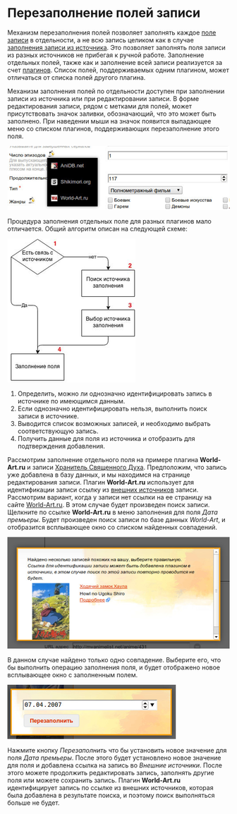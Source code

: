 # Перезаполнение полей записи

Механизм перезаполнения полей позволяет заполнять каждое [поле записи](/ru/user/item/fields.md) в отдельности, а не
всю запись целиком как в случае [заполнения записи из источника](/ru/user/item/add/fill.md). Это позволяет заполнять
поля записи из разных источников не прибегая к ручной работе. Заполнение отдельных полей, также как и заполнение всей
записи реализуется за счет [плагинов](/ru/user/general/plugins.md). Список полей, поддерживаемых одним плагином, может
отличаться от списка полей другого плагина.

Механизм заполнения полей по отдельности доступен при заполнении записи из источника или при редактировании записи. В
форме редактирования записи, рядом с метками для полей, может присутствовать значок заливки, обозначающий, что это
может быть заполнено. При наведении мыши на значок появится выпадающее меню со списком плагинов, поддерживающих
перезаполнение этого поля.

![Перезаполнение поля записи](https://raw.githubusercontent.com/anime-db/anime-db-docs/master/images/ru/item/refill_field.jpg)

Процедура заполнения отдельных поле для разных плагинов мало отличается. Общий алгоритм описан на следующей схеме:

![Алгоритм перезаполнения полей записи](https://raw.githubusercontent.com/anime-db/anime-db-docs/master/images/ru/item/refill_algorithm.jpg)

1. Определить, можно ли однозначно идентифицировать запись в источнике по имеющимся данным.
2. Если однозначно идентифицировать нельзя, выполнить поиск записи в источнике.
3. Выводится список возможных записей, и необходимо выбрать соответствующую запись.
4. Получить данные для поля из источника и отобразить для подтверждения добавления.

Рассмотрим заполнение отдельного поля на примере плагина **World-Art.ru** и записи [Хранитель Священного
Духа](http://www.world-art.ru/animation/animation.php?id=5993). Предположим, что запись уже добавлена в базу данных, и мы
находимся на странице редактирования записи. Плагин **World-Art.ru** использует для идентификации записи ссылку из
[внешних источников](/ru/user/item/fields.md#%D0%92%D0%BD%D0%B5%D1%88%D0%BD%D0%B8%D0%B5-%D0%B8%D1%81%D1%82%D0%BE%D1%87%D0%BD%D0%B8%D0%BA%D0%B8)
записи. Рассмотрим вариант, когда у записи нет ссылки на ее страницу на сайте [World-Art.ru](http://world-art.ru/). В
этом случае будет произведен поиск записи. Щелкните по ссылке **World-Art.ru** в меню заполнения для поля *Дата
премьеры*. Будет произведен поиск записи по базе данных *World-Art*, и отобразится всплывающее окно со списком
найденных совпадений.

![Поиск источника заполнения](https://raw.githubusercontent.com/anime-db/anime-db-docs/master/images/ru/item/refill_popup_search.jpg)

В данном случае найдено только одно совпадение. Выберите его, что бы выполнить операцию заполнения поля, и будет
отображено новое всплывающее окно с заполненным полем.

![Заполнение записи](https://raw.githubusercontent.com/anime-db/anime-db-docs/master/images/ru/item/refill_popup.jpg)

Нажмите кнопку *Перезаполнить* что бы установить новое значение для поля *Дата премьеры*. После этого будет
установлено новое значение для поля и добавлена ссылка на запись во *Внешние источники*. После этого можете
продолжить редактировать запись, заполнять другие поля или можете сохранить запись. Плагин **World-Art.ru**
идентифицирует запись по ссылке из внешних источников, которая была добавлена в результате поиска, и поэтому поиск
выполняться больше не будет.